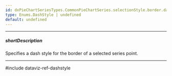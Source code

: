 ```yaml
---
id: dxPieChartSeriesTypes.CommonPieChartSeries.selectionStyle.border.dashStyle
type: Enums.DashStyle | undefined
default: undefined
---
```

---
##### shortDescription
Specifies a dash style for the border of a selected series point.

---
#include dataviz-ref-dashstyle
